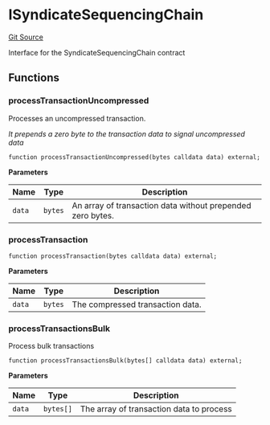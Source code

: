 # ISyndicateSequencingChain
[Git Source](https://github.com/SyndicateProtocol/syndicate-appchains/blob/f93e91004eb8d04d84acd3b9cb0e8f7e6abfa528/src/interfaces/ISyndicateSequencingChain.sol)

Interface for the SyndicateSequencingChain contract


## Functions
### processTransactionUncompressed

Processes an uncompressed transaction.

*It prepends a zero byte to the transaction data to signal uncompressed data*


```solidity
function processTransactionUncompressed(bytes calldata data) external;
```
**Parameters**

|Name|Type|Description|
|----|----|-----------|
|`data`|`bytes`|An array of transaction data without prepended zero bytes.|


### processTransaction


```solidity
function processTransaction(bytes calldata data) external;
```
**Parameters**

|Name|Type|Description|
|----|----|-----------|
|`data`|`bytes`|The compressed transaction data.|


### processTransactionsBulk

Process bulk transactions


```solidity
function processTransactionsBulk(bytes[] calldata data) external;
```
**Parameters**

|Name|Type|Description|
|----|----|-----------|
|`data`|`bytes[]`|The array of transaction data to process|


